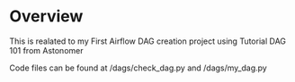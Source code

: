 # Overview

This is realated to my First Airflow DAG creation project using Tutorial DAG 101 from Astonomer

Code files can be found at /dags/check_dag.py and /dags/my_dag.py
